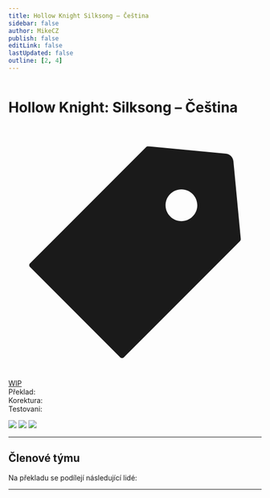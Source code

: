 ```yaml
---
title: Hollow Knight Silksong – Čeština
sidebar: false
author: MikeCZ
publish: false
editLink: false
lastUpdated: false
outline: [2, 4]
---
```

<script setup lang="ts">
  const people = {
  lead: [
    { name: "", role: ""}
  ],
  l10n: [
    { name: "", role: ""},
    { name: "", role: ""},
    { name: "", role: ""},
    { name: "", role: ""},
  ],
  support: [
    { name: "", role: ""},
  ],
  partners: [
    { name: "", role: "", url: ""},
    { name: "", role: "", url: ""}
  ]
};
</script>

  <div style="max-width: 600px" class="alert-custom">
    <el-alert
      title="Info"
      type="warning"
      description=" Otevřený nábor překladatelů. Zájemci ať mi napíšou do komentářů. Pokud jste loremasteři, jen velké plus."
      :closable="false"
      show-icon
    />
  </div>

<div style="border-radius: 16px; overflow: hidden; margin-bottom: 16px;">
  <img src=" ">
</div> 

# Hollow Knight: Silksong – Čeština
<div class="page-tag-info" aria-label="Tag🏷" data-balloon-pos="up">
<svg xmlns="http://www.w3.org/2000/svg" class="icon tag-icon" viewBox="0 0 1024 1024" fill="currentColor" aria-label="tag icon" name="tag"><path d="M939.902 458.563L910.17 144.567c-1.507-16.272-14.465-29.13-30.737-30.737L565.438 84.098h-.402c-3.215 0-5.726 1.005-7.634 2.913l-470.39 470.39a10.004 10.004 0 000 14.164l365.423 365.424c1.909 1.908 4.42 2.913 7.132 2.913s5.223-1.005 7.132-2.913l470.39-470.39c2.01-2.11 3.014-5.023 2.813-8.036zm-240.067-72.121c-35.458 0-64.286-28.828-64.286-64.286s28.828-64.285 64.286-64.285 64.286 28.828 64.286 64.285-28.829 64.286-64.286 64.286z"></path></svg>
<div style="max-width: 600px" class="tag-custom page-tag-item">
<a href="" class="tyrkys">
<el-tag type="warning" effect="light">WIP</el-tag>
</a></div></div> 

<div class="stavpr prog-custom" style="display: flex; align-items: center; column-gap: 12px">
  <div class="infopr">Překlad:</div>
  <div class="progpr" style="flex: 1"><el-progress :percentage="0" :stroke-width="18" :text-inside="true" status="success" striped /></div>
</div>
<div class="stavpr prog-custom" style="display: flex; align-items: center; column-gap: 12px">
  <div class="infopr">Korektura:</div>
  <div class="progpr" style="flex: 1"><el-progress :percentage="0" :stroke-width="18" :text-inside="true" status="warning" striped /></div>
</div>
<div class="stavpr prog-custom" style="display: flex; align-items: center; column-gap: 12px">
  <div class="infopr">Testovani:</div>
  <div class="progpr" style="flex: 1"><el-progress :percentage="0" :stroke-width="18" :text-inside="true" status="primary" striped /></div>
</div>
    
![](https://img.shields.io/badge/herní%20klient-xxx-grey?style=for-the-badge) 
![](https://img.shields.io/badge/verze%20hry-xxx-grey?style=for-the-badge) 
![](https://img.shields.io/badge/verze%20překladu-xxx-grey?style=for-the-badge)

------------

## Členové týmu

Na překladu se podílejí následující lidé:

<PTeamMembers :members="people.lead" />

<PTeamMembers :members="people.l10n" />

<PTeamMembers :members="people.support" />

<PTeamMembers :members="people.partners" />

---






<el-divider />

<style>
.disabled{
  cursor: not-allowed;
  opacity: 0.5;
}
</style>
